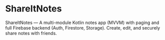 # ShareItNotes
ShareItNotes — A multi-module Kotlin notes app (MVVM) with paging and full Firebase backend (Auth, Firestore, Storage). Create, edit, and securely share notes with friends.
